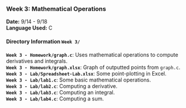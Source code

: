 ### Week 3: Mathematical Operations
**Date:** 9/14 - 9/18  
**Language Used:** C

#### Directory Information `Week 3/`
**`Week 3 - Homework/graph.c`**: Uses mathematical operations to compute derivatives and integrals.   
**`Week 3 - Homework/graph.xlsx`**: Graph of outputted points from `graph.c`.   
**`Week 3 - Lab/Spreadsheet-Lab.xlsx`**: Some point-plotting in Excel.       
**`Week 3 - Lab/lab1.c`**: Some basic mathematical operations.   
**`Week 3 - Lab/lab2.c`**: Computing a derivative.   
**`Week 3 - Lab/lab3.c`**: Computing an integral.   
**`Week 3 - Lab/lab4.c`**: Computing a sum.   
